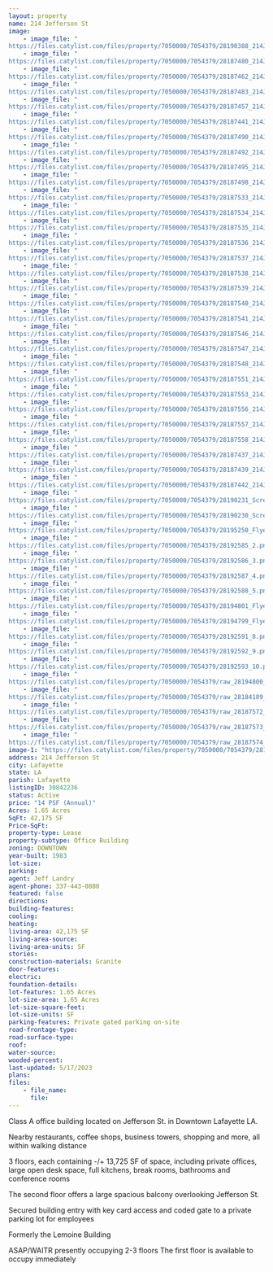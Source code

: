 ```yaml
---
layout: property
name: 214 Jefferson St
image:
    - image_file: "https://files.catylist.com/files/property/7050000/7054379/28190388_214Jefferson_4.jpg"
    - image_file: "https://files.catylist.com/files/property/7050000/7054379/28187480_214Jefferson_10.jpg"
    - image_file: "https://files.catylist.com/files/property/7050000/7054379/28187462_214Jefferson_8.jpg"
    - image_file: "https://files.catylist.com/files/property/7050000/7054379/28187483_214Jefferson_12.jpg"
    - image_file: "https://files.catylist.com/files/property/7050000/7054379/28187457_214Jefferson_7.jpg"
    - image_file: "https://files.catylist.com/files/property/7050000/7054379/28187441_214Jefferson_4.jpg"
    - image_file: "https://files.catylist.com/files/property/7050000/7054379/28187490_214Jefferson_14.jpg"
    - image_file: "https://files.catylist.com/files/property/7050000/7054379/28187492_214Jefferson_19.jpg"
    - image_file: "https://files.catylist.com/files/property/7050000/7054379/28187495_214Jefferson_22.jpg"
    - image_file: "https://files.catylist.com/files/property/7050000/7054379/28187498_214Jefferson_25.jpg"
    - image_file: "https://files.catylist.com/files/property/7050000/7054379/28187533_214Jefferson_65.jpg"
    - image_file: "https://files.catylist.com/files/property/7050000/7054379/28187534_214Jefferson_66.jpg"
    - image_file: "https://files.catylist.com/files/property/7050000/7054379/28187535_214Jefferson_69.jpg"
    - image_file: "https://files.catylist.com/files/property/7050000/7054379/28187536_214Jefferson_72.jpg"
    - image_file: "https://files.catylist.com/files/property/7050000/7054379/28187537_214Jefferson_78.jpg"
    - image_file: "https://files.catylist.com/files/property/7050000/7054379/28187538_214Jefferson_81.jpg"
    - image_file: "https://files.catylist.com/files/property/7050000/7054379/28187539_214Jefferson_84.jpg"
    - image_file: "https://files.catylist.com/files/property/7050000/7054379/28187540_214Jefferson_87.jpg"
    - image_file: "https://files.catylist.com/files/property/7050000/7054379/28187541_214Jefferson_89.jpg"
    - image_file: "https://files.catylist.com/files/property/7050000/7054379/28187546_214Jefferson_98.jpg"
    - image_file: "https://files.catylist.com/files/property/7050000/7054379/28187547_214Jefferson_101.jpg"
    - image_file: "https://files.catylist.com/files/property/7050000/7054379/28187548_214Jefferson_108.jpg"
    - image_file: "https://files.catylist.com/files/property/7050000/7054379/28187551_214Jefferson_117.jpg"
    - image_file: "https://files.catylist.com/files/property/7050000/7054379/28187553_214Jefferson_120.jpg"
    - image_file: "https://files.catylist.com/files/property/7050000/7054379/28187556_214Jefferson_129.jpg"
    - image_file: "https://files.catylist.com/files/property/7050000/7054379/28187557_214Jefferson_132.jpg"
    - image_file: "https://files.catylist.com/files/property/7050000/7054379/28187558_214Jefferson_141.jpg"
    - image_file: "https://files.catylist.com/files/property/7050000/7054379/28187437_214Jefferson_1.jpg"
    - image_file: "https://files.catylist.com/files/property/7050000/7054379/28187439_214Jefferson_3.jpg"
    - image_file: "https://files.catylist.com/files/property/7050000/7054379/28187442_214Jefferson_6.jpg"
    - image_file: "https://files.catylist.com/files/property/7050000/7054379/28190231_Screenshot_2023_05_12_at_1.39.08_PM.png"
    - image_file: "https://files.catylist.com/files/property/7050000/7054379/28190230_Screenshot_2023_05_12_at_1.32.59_PM.png"
    - image_file: "https://files.catylist.com/files/property/7050000/7054379/28195250_Flyer__For_Lease___214_Jefferson_St_JeffRex_.png"
    - image_file: "https://files.catylist.com/files/property/7050000/7054379/28192585_2.png"
    - image_file: "https://files.catylist.com/files/property/7050000/7054379/28192586_3.png"
    - image_file: "https://files.catylist.com/files/property/7050000/7054379/28192587_4.png"
    - image_file: "https://files.catylist.com/files/property/7050000/7054379/28192588_5.png"
    - image_file: "https://files.catylist.com/files/property/7050000/7054379/28194801_Flyer__For_sale__214_Jefferson_St_JeffRex__copy_3.png"
    - image_file: "https://files.catylist.com/files/property/7050000/7054379/28194799_Flyer__For_sale__214_Jefferson_St_JeffRex__copy_2.png"
    - image_file: "https://files.catylist.com/files/property/7050000/7054379/28192591_8.png"
    - image_file: "https://files.catylist.com/files/property/7050000/7054379/28192592_9.png"
    - image_file: "https://files.catylist.com/files/property/7050000/7054379/28192593_10.png"
    - image_file: "https://files.catylist.com/files/property/7050000/7054379/raw_28194800_Compressed_New_Flyer__For_Lease___214_Jefferson_St_JeffRex_.pdf"
    - image_file: "https://files.catylist.com/files/property/7050000/7054379/raw_28184189_Flood_Disclosure.pdf"
    - image_file: "https://files.catylist.com/files/property/7050000/7054379/raw_28187572_214_Jefferson_First_Floor_Plan.pdf"
    - image_file: "https://files.catylist.com/files/property/7050000/7054379/raw_28187573_214_Jefferson_Second_Floor_Plan.pdf"
    - image_file: "https://files.catylist.com/files/property/7050000/7054379/raw_28187574_Third_Floor__Waitr_Renovation_Floor_Plan.pdf"
image-1: "https://files.catylist.com/files/property/7050000/7054379/28190387_214Jefferson_3.jpg"
address: 214 Jefferson St
city: Lafayette
state: LA
parish: Lafayette
listingID: 30842236
status: Active
price: "14 PSF (Annual)"
Acres: 1.65 Acres
SqFt: 42,175 SF
Price-SqFt:
property-type: Lease
property-subtype: Office Building
zoning: DOWNTOWN
year-built: 1983
lot-size:
parking:
agent: Jeff Landry
agent-phone: 337-443-0880
featured: false
directions:
building-features:
cooling:
heating:
living-area: 42,175 SF
living-area-source:
living-area-units: SF
stories:
construction-materials: Granite
door-features:
electric:
foundation-details:
lot-features: 1.65 Acres
lot-size-area: 1.65 Acres
lot-size-square-feet:
lot-size-units: SF
parking-features: Private gated parking on-site
road-frontage-type:
road-surface-type:
roof:
water-source:
wooded-percent:
last-updated: 5/17/2023
plans:
files:
    - file_name:
      file:
---
```

Class A office building located on Jefferson St. in Downtown Lafayette LA.Nearby restaurants, coffee shops, business towers, shopping and more, all within walking distance 3 floors, each containing -/+ 13,725 SF of space, including private offices, large open desk space, full kitchens, break rooms, bathrooms and conference roomsThe second floor offers a large spacious balcony overlooking Jefferson St. Secured building entry with key card access and coded gate to a private parking lot for employeesFormerly the Lemoine BuildingASAP/WAITR presently occupying 2-3 floors The first floor is available to occupy immediately
